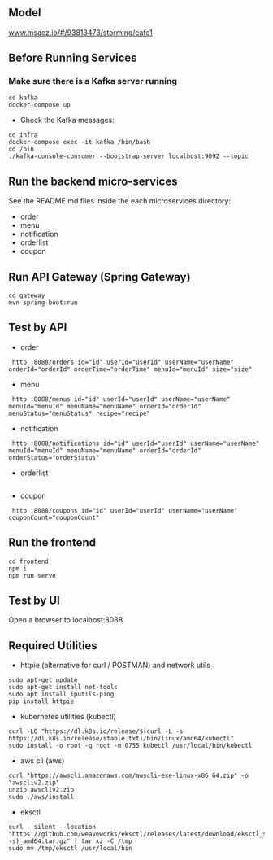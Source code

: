 # 

## Model
www.msaez.io/#/93813473/storming/cafe1

## Before Running Services
### Make sure there is a Kafka server running
```
cd kafka
docker-compose up
```
- Check the Kafka messages:
```
cd infra
docker-compose exec -it kafka /bin/bash
cd /bin
./kafka-console-consumer --bootstrap-server localhost:9092 --topic
```

## Run the backend micro-services
See the README.md files inside the each microservices directory:

- order
- menu
- notification
- orderlist
- coupon


## Run API Gateway (Spring Gateway)
```
cd gateway
mvn spring-boot:run
```

## Test by API
- order
```
 http :8088/orders id="id" userId="userId" userName="userName" orderId="orderId" orderTime="orderTime" menuId="menuId" size="size" 
```
- menu
```
 http :8088/menus id="id" userId="userId" userName="userName" menuId="menuId" menuName="menuName" orderId="orderId" menuStatus="menuStatus" recipe="recipe" 
```
- notification
```
 http :8088/notifications id="id" userId="userId" userName="userName" menuId="menuId" menuName="menuName" orderId="orderId" orderStatus="orderStatus" 
```
- orderlist
```
```
- coupon
```
 http :8088/coupons id="id" userId="userId" userName="userName" couponCount="couponCount" 
```


## Run the frontend
```
cd frontend
npm i
npm run serve
```

## Test by UI
Open a browser to localhost:8088

## Required Utilities

- httpie (alternative for curl / POSTMAN) and network utils
```
sudo apt-get update
sudo apt-get install net-tools
sudo apt install iputils-ping
pip install httpie
```

- kubernetes utilities (kubectl)
```
curl -LO "https://dl.k8s.io/release/$(curl -L -s https://dl.k8s.io/release/stable.txt)/bin/linux/amd64/kubectl"
sudo install -o root -g root -m 0755 kubectl /usr/local/bin/kubectl
```

- aws cli (aws)
```
curl "https://awscli.amazonaws.com/awscli-exe-linux-x86_64.zip" -o "awscliv2.zip"
unzip awscliv2.zip
sudo ./aws/install
```

- eksctl 
```
curl --silent --location "https://github.com/weaveworks/eksctl/releases/latest/download/eksctl_$(uname -s)_amd64.tar.gz" | tar xz -C /tmp
sudo mv /tmp/eksctl /usr/local/bin
```

